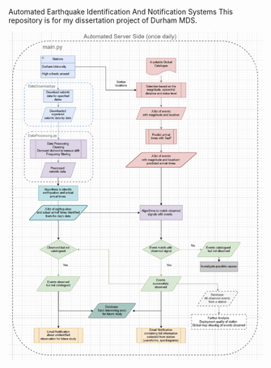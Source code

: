 Automated Earthquake Identification And Notification Systems
This repository is for my dissertation project of Durham MDS. 



<img src="Flowchart.png" width="600">
